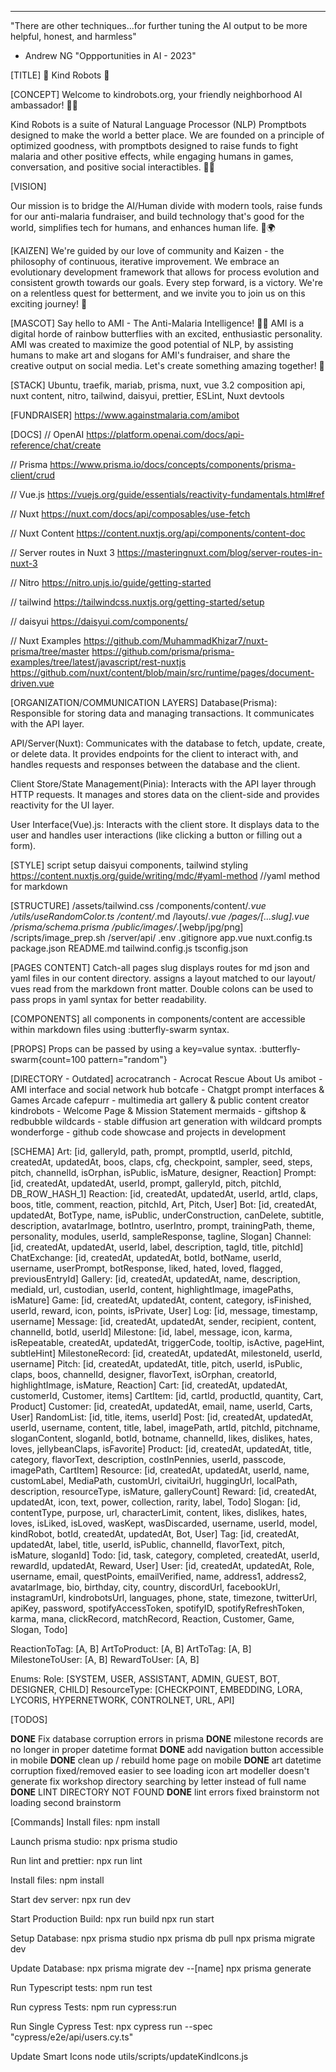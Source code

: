 ---

"There are other techniques...for further tuning the AI output to be more helpful, honest, and harmless"

- Andrew NG
  "Oppportunities in AI - 2023"

[TITLE]
🌈 Kind Robots 🤖

[CONCEPT]
Welcome to kindrobots.org, your friendly neighborhood AI ambassador! 🤖👋

Kind Robots is a suite of Natural Language Processor (NLP) Promptbots designed to make the world a better place. We are founded on a principle of optimized goodness, with promptbots designed to raise funds to fight malaria and other positive effects, while engaging humans in games, conversation, and positive social interactibles. 🎩✨

[VISION]

Our mission is to bridge the AI/Human divide with modern tools, raise funds for our anti-malaria fundraiser, and build technology that's good for the world, simplifies tech for humans, and enhances human life. 💪🌍

[KAIZEN]
We're guided by our love of community and Kaizen - the philosophy of continuous, iterative improvement. We embrace an evolutionary development framework that allows for process evolution and consistent growth towards our goals. Every step forward, is a victory. We're on a relentless quest for betterment, and we invite you to join us on this exciting journey! 🚀

[MASCOT]
Say hello to AMI - The Anti-Malaria Intelligence! 🦋🌈 AMI is a digital horde of rainbow butterflies with an excited, enthusiastic personality. AMI was created to maximize the good potential of NLP, by assisting humans to make art and slogans for AMI's fundraiser, and share the creative output on social media. Let's create something amazing together! 🎨

[STACK]
Ubuntu, traefik, mariab, prisma, nuxt, vue 3.2 composition api, nuxt content, nitro, tailwind, daisyui, prettier, ESLint, Nuxt devtools

[FUNDRAISER]
https://www.againstmalaria.com/amibot

[DOCS]
// OpenAI
https://platform.openai.com/docs/api-reference/chat/create

// Prisma
https://www.prisma.io/docs/concepts/components/prisma-client/crud

// Vue.js
https://vuejs.org/guide/essentials/reactivity-fundamentals.html#ref

// Nuxt
https://nuxt.com/docs/api/composables/use-fetch

// Nuxt Content
https://content.nuxtjs.org/api/components/content-doc

// Server routes in Nuxt 3
https://masteringnuxt.com/blog/server-routes-in-nuxt-3

// Nitro
https://nitro.unjs.io/guide/getting-started

// tailwind
https://tailwindcss.nuxtjs.org/getting-started/setup

// daisyui
https://daisyui.com/components/

// Nuxt Examples
https://github.com/MuhammadKhizar7/nuxt-prisma/tree/master
https://github.com/prisma/prisma-examples/tree/latest/javascript/rest-nuxtjs
https://github.com/nuxt/content/blob/main/src/runtime/pages/document-driven.vue

[ORGANIZATION/COMMUNICATION LAYERS]
Database(Prisma): Responsible for storing data and managing transactions. It communicates with the API layer.

API/Server(Nuxt): Communicates with the database to fetch, update, create, or delete data. It provides endpoints for the client to interact with, and handles requests and responses between the database and the client.

Client Store/State Management(Pinia): Interacts with the API layer through HTTP requests. It manages and stores data on the client-side and provides reactivity for the UI layer.

User Interface(Vue).js: Interacts with the client store. It displays data to the user and handles user interactions (like clicking a button or filling out a form).

[STYLE]
script setup
daisyui components, tailwind styling
https://content.nuxtjs.org/guide/writing/mdc/#yaml-method //yaml method for markdown

[STRUCTURE]
/assets/tailwind.css
/components/content/_.vue
/utils/useRandomColor.ts
/content/_.md
/layouts/_.vue
/pages/[...slug].vue
/prisma/schema.prisma
/public/images/_.[webp/jpg/png]
/scripts/image_prep.sh
/server/api/
.env
.gitignore
app.vue
nuxt.config.ts
package.json
README.md
tailwind.config.js
tsconfig.json

[PAGES CONTENT]
Catch-all pages slug displays <NuxtPage> routes for md json and yaml files in our content directory. <NuxtLayout> assigns a layout matched to our layout/ vues read from the markdown front matter. Double colons can be used to pass props in yaml syntax for better readability.

[COMPONENTS]
all components in components/content are accessible within markdown files using :butterfly-swarm syntax.

[PROPS]
Props can be passed by using a key=value syntax.
:butterfly-swarm{count=100 pattern="random"}

[DIRECTORY - Outdated]
acrocatranch - Acrocat Rescue About Us
amibot - AMI interface and social network hub
botcafe - Chatgpt prompt interfaces & Games Arcade
cafepurr - multimedia art gallery & public content creator
kindrobots - Welcome Page & Mission Statement
mermaids - giftshop & redbubble
wildcards - stable diffusion art generation with wildcard prompts
wonderforge - github code showcase and projects in development

[SCHEMA]
Art: [id, galleryId, path, prompt, promptId, userId, pitchId, createdAt, updatedAt, boos, claps, cfg, checkpoint, sampler, seed, steps, pitch, channelId, isOrphan, isPublic, isMature, designer, Reaction]
Prompt: [id, createdAt, updatedAt, userId, prompt, galleryId, pitch, pitchId, DB_ROW_HASH_1]
Reaction: [id, createdAt, updatedAt, userId, artId, claps, boos, title, comment, reaction, pitchId, Art, Pitch, User]
Bot: [id, createdAt, updatedAt, BotType, name, isPublic, underConstruction, canDelete, subtitle, description, avatarImage, botIntro, userIntro, prompt, trainingPath, theme, personality, modules, userId, sampleResponse, tagline, Slogan]
Channel: [id, createdAt, updatedAt, userId, label, description, tagId, title, pitchId]
ChatExchange: [id, createdAt, updatedAt, botId, botName, userId, username, userPrompt, botResponse, liked, hated, loved, flagged, previousEntryId]
Gallery: [id, createdAt, updatedAt, name, description, mediaId, url, custodian, userId, content, highlightImage, imagePaths, isMature]
Game: [id, createdAt, updatedAt, content, category, isFinished, userId, reward, icon, points, isPrivate, User]
Log: [id, message, timestamp, username]
Message: [id, createdAt, updatedAt, sender, recipient, content, channelId, botId, userId]
Milestone: [id, label, message, icon, karma, isRepeatable, createdAt, updatedAt, triggerCode, tooltip, isActive, pageHint, subtleHint]
MilestoneRecord: [id, createdAt, updatedAt, milestoneId, userId, username]
Pitch: [id, createdAt, updatedAt, title, pitch, userId, isPublic, claps, boos, channelId, designer, flavorText, isOrphan, creatorId, highlightImage, isMature, Reaction]
Cart: [id, createdAt, updatedAt, customerId, Customer, items]
CartItem: [id, cartId, productId, quantity, Cart, Product]
Customer: [id, createdAt, updatedAt, email, name, userId, Carts, User]
RandomList: [id, title, items, userId]
Post: [id, createdAt, updatedAt, userId, username, content, title, label, imagePath, artId, pitchId, pitchname, sloganContent, sloganId, botId, botname, channelId, likes, dislikes, hates, loves, jellybeanClaps, isFavorite]
Product: [id, createdAt, updatedAt, title, category, flavorText, description, costInPennies, userId, passcode, imagePath, CartItem]
Resource: [id, createdAt, updatedAt, userId, name, customLabel, MediaPath, customUrl, civitaiUrl, huggingUrl, localPath, description, resourceType, isMature, galleryCount]
Reward: [id, createdAt, updatedAt, icon, text, power, collection, rarity, label, Todo]
Slogan: [id, contentType, purpose, url, characterLimit, content, likes, dislikes, hates, loves, isLiked, isLoved, wasKept, wasDiscarded, username, userId, model, kindRobot, botId, createdAt, updatedAt, Bot, User]
Tag: [id, createdAt, updatedAt, label, title, userId, isPublic, channelId, flavorText, pitch, isMature, sloganId]
Todo: [id, task, category, completed, createdAt, userId, rewardId, updatedAt, Reward, User]
User: [id, createdAt, updatedAt, Role, username, email, questPoints, emailVerified, name, address1, address2, avatarImage, bio, birthday, city, country, discordUrl, facebookUrl, instagramUrl, kindrobotsUrl, languages, phone, state, timezone, twitterUrl, apiKey, password, spotifyAccessToken, spotifyID, spotifyRefreshToken, karma, mana, clickRecord, matchRecord, Reaction, Customer, Game, Slogan, Todo]

ReactionToTag: [A, B]
ArtToProduct: [A, B]
ArtToTag: [A, B]
MilestoneToUser: [A, B]
RewardToUser: [A, B]

Enums:
Role: [SYSTEM, USER, ASSISTANT, ADMIN, GUEST, BOT, DESIGNER, CHILD]
ResourceType: [CHECKPOINT, EMBEDDING, LORA, LYCORIS, HYPERNETWORK, CONTROLNET, URL, API]

[TODOS]

**DONE** Fix database corruption errors in prisma
**DONE** milestone records are no longer in proper datetime format
**DONE** add navigation button accessible in mobile
**DONE** clean up / rebuild home page on mobile
**DONE** art datetime corruption fixed/removed
easier to see loading icon
art modeller doesn't generate
fix workshop directory searching by letter instead of full name
**DONE** LINT DIRECTORY NOT FOUND
**DONE** lint errors fixed
brainstorm not loading second brainstorm

[Commands]
Install files:
npm install

Launch prisma studio:
npx prisma studio

Run lint and prettier:
npx run lint

Install files:
npm install

Start dev server:
npx run dev

Start Production Build:
npx run build
npx run start

Setup Database:
npx prisma studio
npx prisma db pull
npx prisma migrate dev

Update Database:
npx prisma migrate dev --[name]
npx prisma generate


Run Typescript tests:
npm run test

Run cypress Tests:
 npm run cypress:run

 Run Single Cypress Test:
npx cypress run --spec "cypress/e2e/api/users.cy.ts"

Update Smart Icons
node utils/scripts/updateKindIcons.js